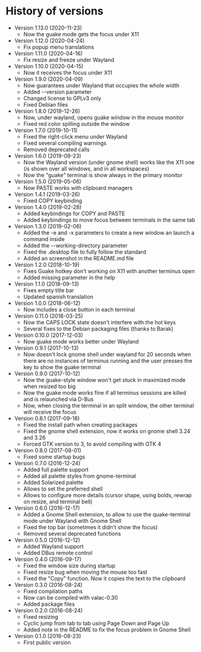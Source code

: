 # History of versions #

* Version 1.13.0 (2020-11-23)
  * Now the guake mode gets the focus under X11
* Version 1.12.0 (2020-04-24)
  * Fix popup menu translations
* Version 1.11.0 (2020-04-16)
  * Fix resize and freeze under Wayland
* Version 1.10.0 (2020-04-15)
  * Now it receives the focus under X11
* Version 1.9.0 (2020-04-09)
  * Now guarantees under Wayland that occupies the whole width
  * Added --version parameter
  * Changed license to GPLv3 only
  * Fixed Debian files
* Version 1.8.0 (2019-12-26)
  * Now, under wayland, opens guake window in the mouse monitor
  * Fixed red color spilling outside the window
* Version 1.7.0 (2019-10-11)
  * Fixed the right-click menu under Wayland
  * Fixed several compiling warnings
  * Removed deprecated calls
* Version 1.6.0 (2019-09-23)
  * Now the Wayland version (under gnome shell) works like the X11 one (is shown over all windows, and in all workspaces)
  * Now the "guake" terminal is show always in the primary monitor
* Version 1.5.0 (2019-05-06)
  * Now PASTE works with clipboard managers
* Version 1.4.1 (2019-03-26)
  * Fixed COPY keybinding
* Version 1.4.0 (2019-02-28)
  * Added keybindings for COPY and PASTE
  * Added keybindings to move focus between terminals in the same tab
* Version 1.3.0 (2019-02-06)
  * Added the -e and -x parameters to create a new window an launch a command inside
  * Added the --working-directory parameter
  * Fixed the .desktop file to fully follow the standard
  * Added an screenshot in the README.md file
* Version 1.2.0 (2018-10-19)
  * Fixes Guake hotkey don't working on X11 with another terminus open
  * Added missing parameter in the help
* Version 1.1.0 (2018-09-13)
  * Fixes empty title bar
  * Updated spanish translation
* Version 1.0.0 (2018-06-12)
  * Now includes a close button in each terminal
* Version 0.11.0 (2018-03-25)
  * Now the CAPS LOCK state doesn't interfere with the hot keys
  * Several fixes to the Debian packaging files (thanks to Barak)
* Version 0.10.0 (2017-12-03)
  * Now guake mode works better under Wayland
* Version 0.9.1 (2017-10-13)
  * Now doesn't lock gnome shell under wayland for 20 seconds when there are no instances of terminus running and the user presses the key to show the guake terminal
* Version 0.9.0 (2017-10-12)
  * Now the guake-style window won't get stuck in maximized mode when resized too big
  * Now the guake mode works fine if all terminus sessions are killed and is relaunched via D-Bus
  * Now, when closing the terminal in an split window, the other terminal will receive the focus
* Version 0.8.1 (2017-09-18)
  * Fixed the install path when creating packages
  * Fixed the gnome shell extension, now it works on gnome shell 3.24 and 3.26
  * Forced GTK version to 3, to avoid compiling with GTK 4
* Version 0.8.0 (2017-08-01)
  * Fixed some startup bugs
* Version 0.7.0 (2016-12-24)
  * Added full palette support
  * Added all palette styles from gnome-terminal
  * Added Solarized palette
  * Allows to set the preferred shell
  * Allows to configure more details (cursor shape, using bolds, rewrap on resize, and terminal bell)
* Version 0.6.0 (2016-12-17)
  * Added a Gnome Shell extension, to allow to use the quake-terminal mode under Wayland with Gnome Shell
  * Fixed the top bar (sometimes it didn't show the focus)
  * Removed several deprecated functions
* Version 0.5.0 (2016-12-12)
  * Added Wayland support
  * Added DBus remote control
* Version 0.4.0 (2016-09-17)
  * Fixed the window size during startup
  * Fixed resize bug when moving the mouse too fast
  * Fixed the "Copy" function. Now it copies the text to the clipboard
* Version 0.3.0 (2016-08-24)
  * Fixed compilation paths
  * Now can be compiled with valac-0.30
  * Added package files
* Version 0.2.0 (2016-08-24)
  * Fixed resizing
  * Cyclic jump from tab to tab using Page Down and Page Up
  * Added note in the README to fix the focus problem in Gnome Shell
* Version 0.1.0 (2016-08-23)
  * First public version
